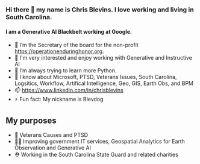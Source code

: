### Hi there 👋 my name is Chris Blevins.  I love working and living in South Carolina. 
#### I am a Generative AI Blackbelt working at Google.
- 🔭 I’m the Secretary of the board for the non-profit https://operationenduringhonor.org.
- 🤖 I'm very interested and enjoy working with Generative and Instructive AI 
- 🌱 I’m always trying to learn more Python.  
- 💬 I know about Microsoft, PTSD, Veterans Issues, South Carolina, Logsitics, Workflow, Artifical Intelligence, Geo, GIS, Earth Obs, and BPM
- 📫 https://www.linkedin.com/in/chrisblevins
- ⚡ Fun fact: My nickname is Blevdog

## My purposes
- :superhero:  Veterans Causes and PTSD
- :technologist:  Improving government IT services, Geospatial Analytics for Earth Observation and Generative AI
- :rescue_worker_helmet: Working in the South Carolina State Guard and related charities
